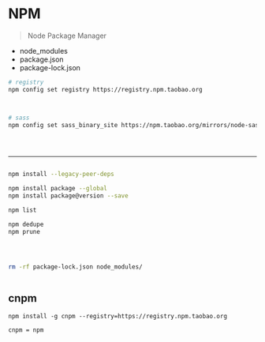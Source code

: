 # NPM
> Node Package Manager




- node_modules
- package.json
- package-lock.json
```sh
# registry
npm config set registry https://registry.npm.taobao.org



# sass
npm config set sass_binary_site https://npm.taobao.org/mirrors/node-sass





```


---
```sh

npm install --legacy-peer-deps

npm install package --global
npm install package@version --save

npm list

npm dedupe
npm prune




rm -rf package-lock.json node_modules/



```


## cnpm
```
npm install -g cnpm --registry=https://registry.npm.taobao.org

cnpm = npm
```




